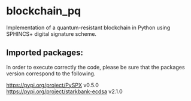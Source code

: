 # blockchain_pq
Implementation of a quantum-resistant blockchain in Python using SPHINCS+ digital signature scheme.

## Imported packages:
In order to execute correctly the code, please be sure that the packages version correspond to the following.  

https://pypi.org/project/PySPX v0.5.0  
https://pypi.org/project/starkbank-ecdsa v2.1.0  
